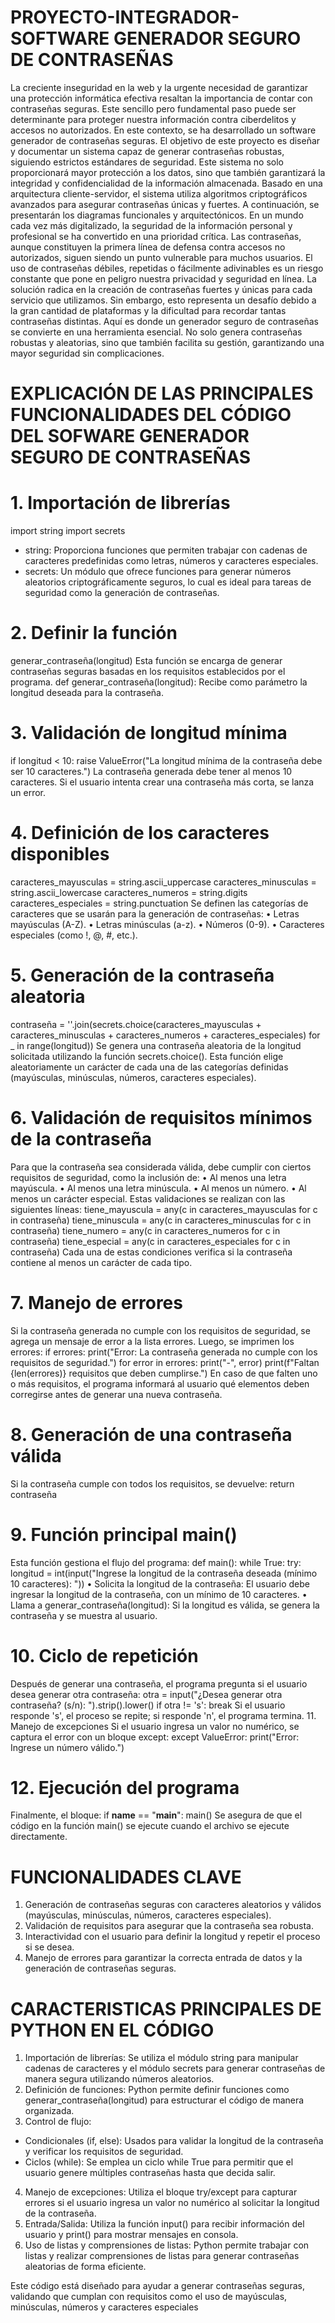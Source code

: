 # PROYECTO-INTEGRADOR- SOFTWARE GENERADOR SEGURO DE CONTRASEÑAS
La creciente inseguridad en la web y la urgente necesidad de garantizar una protección informática efectiva resaltan la importancia de contar con contraseñas seguras. Este sencillo pero fundamental paso puede ser determinante para proteger nuestra información contra ciberdelitos y accesos no autorizados. En este contexto, se ha desarrollado un software generador de contraseñas seguras.
El objetivo de este proyecto es diseñar y documentar un sistema capaz de generar contraseñas robustas, siguiendo estrictos estándares de seguridad. Este sistema no solo proporcionará mayor protección a los datos, sino que también garantizará la integridad y confidencialidad de la información almacenada. Basado en una arquitectura cliente-servidor, el sistema utiliza algoritmos criptográficos avanzados para asegurar contraseñas únicas y fuertes. A continuación, se presentarán los diagramas funcionales y arquitectónicos.
En un mundo cada vez más digitalizado, la seguridad de la información personal y profesional se ha convertido en una prioridad crítica. Las contraseñas, aunque constituyen la primera línea de defensa contra accesos no autorizados, siguen siendo un punto vulnerable para muchos usuarios. El uso de contraseñas débiles, repetidas o fácilmente adivinables es un riesgo constante que pone en peligro nuestra privacidad y seguridad en línea.
La solución radica en la creación de contraseñas fuertes y únicas para cada servicio que utilizamos. Sin embargo, esto representa un desafío debido a la gran cantidad de plataformas y la dificultad para recordar tantas contraseñas distintas. Aquí es donde un generador seguro de contraseñas se convierte en una herramienta esencial. No solo genera contraseñas robustas y aleatorias, sino que también facilita su gestión, garantizando una mayor seguridad sin complicaciones.


# EXPLICACIÓN DE LAS PRINCIPALES FUNCIONALIDADES DEL CÓDIGO DEL SOFWARE GENERADOR SEGURO DE CONTRASEÑAS

# 1.	Importación de librerías 
import string
import secrets

- string: Proporciona funciones que permiten trabajar con cadenas de caracteres predefinidas como letras, números y caracteres especiales.
- secrets: Un módulo que ofrece funciones para generar números aleatorios criptográficamente seguros, lo cual es ideal para tareas de seguridad como la generación de contraseñas.
# 2.	Definir la función
generar_contraseña(longitud)
Esta función se encarga de generar contraseñas seguras basadas en los requisitos establecidos por el programa.
 def generar_contraseña(longitud):
Recibe como parámetro la longitud deseada para la contraseña.
# 3.	Validación de longitud mínima 
if longitud < 10:
    raise ValueError("La longitud mínima de la contraseña debe ser 10 caracteres.")
La contraseña generada debe tener al menos 10 caracteres. Si el usuario intenta crear una contraseña más corta, se lanza un error.
# 4. Definición de los caracteres disponibles
caracteres_mayusculas = string.ascii_uppercase
caracteres_minusculas = string.ascii_lowercase
caracteres_numeros = string.digits
caracteres_especiales = string.punctuation
Se definen las categorías de caracteres que se usarán para la generación de contraseñas:
•	Letras mayúsculas (A-Z).
•	Letras minúsculas (a-z).
•	Números (0-9).
•	Caracteres especiales (como !, @, #, etc.).
# 5. Generación de la contraseña aleatoria
contraseña = ''.join(secrets.choice(caracteres_mayusculas + caracteres_minusculas + caracteres_numeros + caracteres_especiales) for _ in range(longitud))
Se genera una contraseña aleatoria de la longitud solicitada utilizando la función secrets.choice(). Esta función elige aleatoriamente un carácter de cada una de las categorías definidas (mayúsculas, minúsculas, números, caracteres especiales).
# 6. Validación de requisitos mínimos de la contraseña
Para que la contraseña sea considerada válida, debe cumplir con ciertos requisitos de seguridad, como la inclusión de:
•	Al menos una letra mayúscula.
•	Al menos una letra minúscula.
•	Al menos un número.
•	Al menos un carácter especial.
Estas validaciones se realizan con las siguientes líneas:
tiene_mayuscula = any(c in caracteres_mayusculas for c in contraseña)
tiene_minuscula = any(c in caracteres_minusculas for c in contraseña)
tiene_numero = any(c in caracteres_numeros for c in contraseña)
tiene_especial = any(c in caracteres_especiales for c in contraseña)
Cada una de estas condiciones verifica si la contraseña contiene al menos un carácter de cada tipo.
# 7. Manejo de errores
Si la contraseña generada no cumple con los requisitos de seguridad, se agrega un mensaje de error a la lista errores. Luego, se imprimen los errores:
if errores:
    print("Error: La contraseña generada no cumple con los requisitos de seguridad.")
    for error in errores:
        print("-", error)
    print(f"Faltan {len(errores)} requisitos que deben cumplirse.")
En caso de que falten uno o más requisitos, el programa informará al usuario qué elementos deben corregirse antes de generar una nueva contraseña.
# 8. Generación de una contraseña válida
Si la contraseña cumple con todos los requisitos, se devuelve:
return contraseña
# 9. Función principal main()
Esta función gestiona el flujo del programa:
def main():
    while True:
        try:
            longitud = int(input("Ingrese la longitud de la contraseña deseada (mínimo 10 caracteres): "))
•	Solicita la longitud de la contraseña: El usuario debe ingresar la longitud de la contraseña, con un mínimo de 10 caracteres.
•	Llama a generar_contraseña(longitud): Si la longitud es válida, se genera la contraseña y se muestra al usuario.
# 10. Ciclo de repetición
Después de generar una contraseña, el programa pregunta si el usuario desea generar otra contraseña:
otra = input("¿Desea generar otra contraseña? (s/n): ").strip().lower()
if otra != 's':
    break
Si el usuario responde 's', el proceso se repite; si responde 'n', el programa termina.
11. Manejo de excepciones
Si el usuario ingresa un valor no numérico, se captura el error con un bloque except:
except ValueError:
    print("Error: Ingrese un número válido.")

# 12. Ejecución del programa
Finalmente, el bloque:
if __name__ == "__main__":
    main()
Se asegura de que el código en la función main() se ejecute cuando el archivo se ejecute directamente.

# FUNCIONALIDADES CLAVE

1.	Generación de contraseñas seguras con caracteres aleatorios y válidos (mayúsculas, minúsculas, números, caracteres especiales).
2.	Validación de requisitos para asegurar que la contraseña sea robusta.
3.	Interactividad con el usuario para definir la longitud y repetir el proceso si se desea.
4.	Manejo de errores para garantizar la correcta entrada de datos y la generación de contraseñas seguras.

# CARACTERISTICAS PRINCIPALES DE PYTHON EN EL CÓDIGO

1.	Importación de librerías: Se utiliza el módulo string para manipular cadenas de caracteres y el módulo secrets para generar contraseñas de manera segura utilizando números aleatorios.
2.	Definición de funciones: Python permite definir funciones como generar_contraseña(longitud) para estructurar el código de manera organizada.
3.	Control de flujo:
- Condicionales (if, else): Usados para validar la longitud de la contraseña y verificar los requisitos de seguridad.
- Ciclos (while): Se emplea un ciclo while True para permitir que el usuario genere múltiples contraseñas hasta que decida salir.
4.	Manejo de excepciones: Utiliza el bloque try/except para capturar errores si el usuario ingresa un valor no numérico al solicitar la longitud de la contraseña.
5.	Entrada/Salida: Utiliza la función input() para recibir información del usuario y print() para mostrar mensajes en consola.
6.	Uso de listas y comprensiones de listas: Python permite trabajar con listas y realizar comprensiones de listas para generar contraseñas aleatorias de forma eficiente.

Este código está diseñado para ayudar a generar contraseñas seguras, validando que cumplan con requisitos como el uso de mayúsculas, minúsculas, números y caracteres especiales

